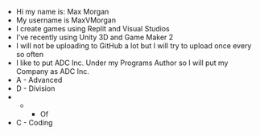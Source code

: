 - Hi my name is: Max Morgan
- My username is MaxVMorgan
- I create games using Replit and Visual Studios
- I've recently using Unity 3D and Game Maker 2
- I will not be uploading to GitHub a lot but I will try to upload once every so often
- I like to put ADC Inc. Under my Programs Author so I will put my Company as ADC Inc.
- A - Advanced
- D - Division
- - - Of
- C - Coding
